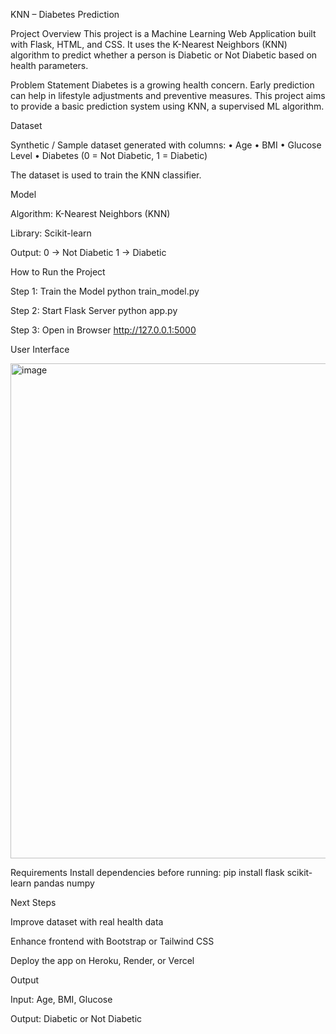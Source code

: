 KNN – Diabetes Prediction

Project Overview
This project is a Machine Learning Web Application built with Flask, HTML, and CSS.
It uses the K-Nearest Neighbors (KNN) algorithm to predict whether a person is Diabetic or Not Diabetic based on health parameters.

Problem Statement
Diabetes is a growing health concern. Early prediction can help in lifestyle adjustments and preventive measures.
This project aims to provide a basic prediction system using KNN, a supervised ML algorithm.

Dataset

Synthetic / Sample dataset generated with columns:
• Age
• BMI
• Glucose Level
• Diabetes (0 = Not Diabetic, 1 = Diabetic)

The dataset is used to train the KNN classifier.

Model

Algorithm: K-Nearest Neighbors (KNN)

Library: Scikit-learn

Output:
0 → Not Diabetic
1 → Diabetic

How to Run the Project

Step 1: Train the Model
python train_model.py

Step 2: Start Flask Server
python app.py

Step 3: Open in Browser
http://127.0.0.1:5000

User Interface

<img width="1600" height="792" alt="image" src="https://github.com/user-attachments/assets/aedfd2c7-f961-4675-8596-7fef37b06911" />


Requirements
Install dependencies before running:
pip install flask scikit-learn pandas numpy

Next Steps

Improve dataset with real health data

Enhance frontend with Bootstrap or Tailwind CSS

Deploy the app on Heroku, Render, or Vercel

Output

Input: Age, BMI, Glucose

Output: Diabetic or Not Diabetic
